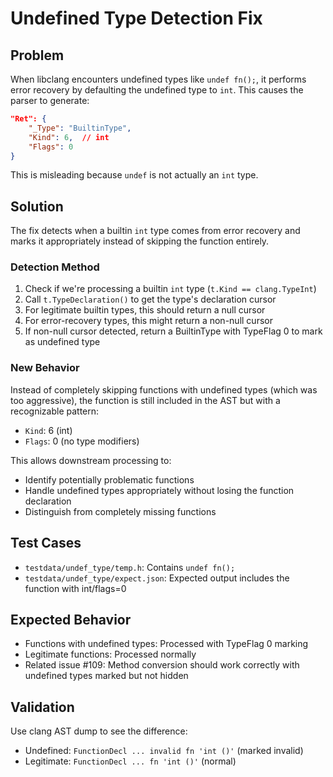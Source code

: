# Undefined Type Detection Fix

## Problem
When libclang encounters undefined types like `undef fn();`, it performs error recovery by defaulting the undefined type to `int`. This causes the parser to generate:

```json
"Ret": {
    "_Type": "BuiltinType",
    "Kind": 6,  // int
    "Flags": 0
}
```

This is misleading because `undef` is not actually an `int` type.

## Solution
The fix detects when a builtin `int` type comes from error recovery and marks it appropriately instead of skipping the function entirely.

### Detection Method
1. Check if we're processing a builtin `int` type (`t.Kind == clang.TypeInt`)
2. Call `t.TypeDeclaration()` to get the type's declaration cursor
3. For legitimate builtin types, this should return a null cursor
4. For error-recovery types, this might return a non-null cursor
5. If non-null cursor detected, return a BuiltinType with TypeFlag 0 to mark as undefined type

### New Behavior
Instead of completely skipping functions with undefined types (which was too aggressive), the function is still included in the AST but with a recognizable pattern:
- `Kind`: 6 (int)
- `Flags`: 0 (no type modifiers)

This allows downstream processing to:
- Identify potentially problematic functions
- Handle undefined types appropriately without losing the function declaration
- Distinguish from completely missing functions

## Test Cases
- `testdata/undef_type/temp.h`: Contains `undef fn();` 
- `testdata/undef_type/expect.json`: Expected output includes the function with int/flags=0

## Expected Behavior
- Functions with undefined types: Processed with TypeFlag 0 marking
- Legitimate functions: Processed normally
- Related issue #109: Method conversion should work correctly with undefined types marked but not hidden

## Validation
Use clang AST dump to see the difference:
- Undefined: `FunctionDecl ... invalid fn 'int ()'` (marked invalid)
- Legitimate: `FunctionDecl ... fn 'int ()'` (normal)